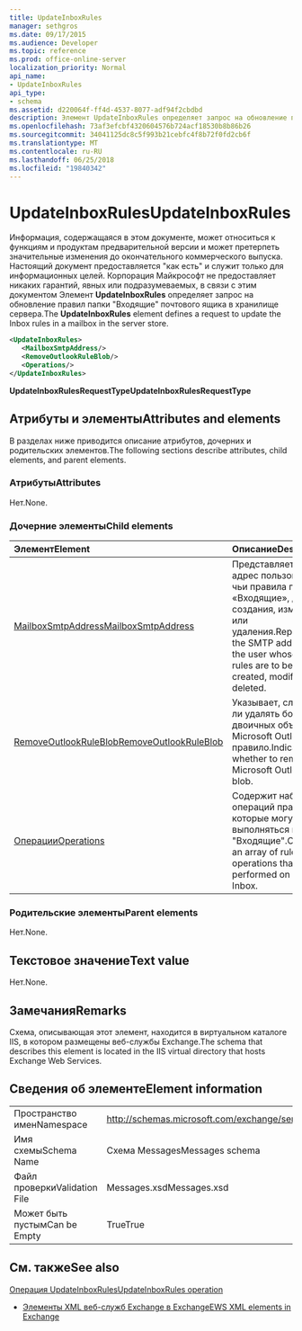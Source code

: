```yaml
---
title: UpdateInboxRules
manager: sethgros
ms.date: 09/17/2015
ms.audience: Developer
ms.topic: reference
ms.prod: office-online-server
localization_priority: Normal
api_name:
- UpdateInboxRules
api_type:
- schema
ms.assetid: d220064f-ff4d-4537-8077-adf94f2cbdbd
description: Элемент UpdateInboxRules определяет запрос на обновление правил папкиВходящиепочтового ящика в хранилище сервера.
ms.openlocfilehash: 73af3efcbf4320604576b724acf18530b8b86b26
ms.sourcegitcommit: 34041125dc8c5f993b21cebfc4f8b72f0fd2cb6f
ms.translationtype: MT
ms.contentlocale: ru-RU
ms.lasthandoff: 06/25/2018
ms.locfileid: "19840342"
---
```

# <a name="updateinboxrules"></a><span data-ttu-id="c7d6d-103">UpdateInboxRules</span><span class="sxs-lookup"><span data-stu-id="c7d6d-103">UpdateInboxRules</span></span>

<span data-ttu-id="c7d6d-104">Информация, содержащаяся в этом документе, может относиться к функциям и продуктам предварительной версии и может претерпеть значительные изменения до окончательного коммерческого выпуска. Настоящий документ предоставляется "как есть" и служит только для информационных целей. Корпорация Майкрософт не предоставляет никаких гарантий, явных или подразумеваемых, в связи с этим документом Элемент **UpdateInboxRules** определяет запрос на обновление правил папки "Входящие" почтового ящика в хранилище сервера.</span><span class="sxs-lookup"><span data-stu-id="c7d6d-104">The **UpdateInboxRules** element defines a request to update the Inbox rules in a mailbox in the server store.</span></span> 
  
```XML
<UpdateInboxRules>
   <MailboxSmtpAddress/>
   <RemoveOutlookRuleBlob/>
   <Operations/>
</UpdateInboxRules>
```

 <span data-ttu-id="c7d6d-105">**UpdateInboxRulesRequestType**</span><span class="sxs-lookup"><span data-stu-id="c7d6d-105">**UpdateInboxRulesRequestType**</span></span>
## <a name="attributes-and-elements"></a><span data-ttu-id="c7d6d-106">Атрибуты и элементы</span><span class="sxs-lookup"><span data-stu-id="c7d6d-106">Attributes and elements</span></span>

<span data-ttu-id="c7d6d-107">В разделах ниже приводится описание атрибутов, дочерних и родительских элементов.</span><span class="sxs-lookup"><span data-stu-id="c7d6d-107">The following sections describe attributes, child elements, and parent elements.</span></span>
  
### <a name="attributes"></a><span data-ttu-id="c7d6d-108">Атрибуты</span><span class="sxs-lookup"><span data-stu-id="c7d6d-108">Attributes</span></span>

<span data-ttu-id="c7d6d-109">Нет.</span><span class="sxs-lookup"><span data-stu-id="c7d6d-109">None.</span></span>
  
### <a name="child-elements"></a><span data-ttu-id="c7d6d-110">Дочерние элементы</span><span class="sxs-lookup"><span data-stu-id="c7d6d-110">Child elements</span></span>

|<span data-ttu-id="c7d6d-111">**Элемент**</span><span class="sxs-lookup"><span data-stu-id="c7d6d-111">**Element**</span></span>|<span data-ttu-id="c7d6d-112">**Описание**</span><span class="sxs-lookup"><span data-stu-id="c7d6d-112">**Description**</span></span>|
|:-----|:-----|
|[<span data-ttu-id="c7d6d-113">MailboxSmtpAddress</span><span class="sxs-lookup"><span data-stu-id="c7d6d-113">MailboxSmtpAddress</span></span>](mailboxsmtpaddress.md) <br/> |<span data-ttu-id="c7d6d-114">Представляет SMTP-адрес пользователя, чьи правила папки «Входящие», для создания, изменения или удаления.</span><span class="sxs-lookup"><span data-stu-id="c7d6d-114">Represents the SMTP address of the user whose Inbox rules are to be created, modified, or deleted.</span></span>  <br/> |
|[<span data-ttu-id="c7d6d-115">RemoveOutlookRuleBlob</span><span class="sxs-lookup"><span data-stu-id="c7d6d-115">RemoveOutlookRuleBlob</span></span>](removeoutlookruleblob.md) <br/> |<span data-ttu-id="c7d6d-116">Указывает, следует ли удалять больших двоичных объектов Microsoft Outlook правило.</span><span class="sxs-lookup"><span data-stu-id="c7d6d-116">Indicates whether to remove the Microsoft Outlook rule blob.</span></span>  <br/> |
|[<span data-ttu-id="c7d6d-117">Операции</span><span class="sxs-lookup"><span data-stu-id="c7d6d-117">Operations</span></span>](operations.md) <br/> |<span data-ttu-id="c7d6d-118">Содержит набор операций правила, которые могут выполняться в папке "Входящие".</span><span class="sxs-lookup"><span data-stu-id="c7d6d-118">Contains an array of rule operations that can be performed on an Inbox.</span></span>  <br/> |
   
### <a name="parent-elements"></a><span data-ttu-id="c7d6d-119">Родительские элементы</span><span class="sxs-lookup"><span data-stu-id="c7d6d-119">Parent elements</span></span>

<span data-ttu-id="c7d6d-120">Нет.</span><span class="sxs-lookup"><span data-stu-id="c7d6d-120">None.</span></span>
  
## <a name="text-value"></a><span data-ttu-id="c7d6d-121">Текстовое значение</span><span class="sxs-lookup"><span data-stu-id="c7d6d-121">Text value</span></span>

<span data-ttu-id="c7d6d-122">Нет.</span><span class="sxs-lookup"><span data-stu-id="c7d6d-122">None.</span></span>
  
## <a name="remarks"></a><span data-ttu-id="c7d6d-123">Замечания</span><span class="sxs-lookup"><span data-stu-id="c7d6d-123">Remarks</span></span>

<span data-ttu-id="c7d6d-124">Схема, описывающая этот элемент, находится в виртуальном каталоге IIS, в котором размещены веб-службы Exchange.</span><span class="sxs-lookup"><span data-stu-id="c7d6d-124">The schema that describes this element is located in the IIS virtual directory that hosts Exchange Web Services.</span></span>
  
## <a name="element-information"></a><span data-ttu-id="c7d6d-125">Сведения об элементе</span><span class="sxs-lookup"><span data-stu-id="c7d6d-125">Element information</span></span>

|||
|:-----|:-----|
|<span data-ttu-id="c7d6d-126">Пространство имен</span><span class="sxs-lookup"><span data-stu-id="c7d6d-126">Namespace</span></span>  <br/> |http://schemas.microsoft.com/exchange/services/2006/messages  <br/> |
|<span data-ttu-id="c7d6d-127">Имя схемы</span><span class="sxs-lookup"><span data-stu-id="c7d6d-127">Schema Name</span></span>  <br/> |<span data-ttu-id="c7d6d-128">Схема Messages</span><span class="sxs-lookup"><span data-stu-id="c7d6d-128">Messages schema</span></span>  <br/> |
|<span data-ttu-id="c7d6d-129">Файл проверки</span><span class="sxs-lookup"><span data-stu-id="c7d6d-129">Validation File</span></span>  <br/> |<span data-ttu-id="c7d6d-130">Messages.xsd</span><span class="sxs-lookup"><span data-stu-id="c7d6d-130">Messages.xsd</span></span>  <br/> |
|<span data-ttu-id="c7d6d-131">Может быть пустым</span><span class="sxs-lookup"><span data-stu-id="c7d6d-131">Can be Empty</span></span>  <br/> |<span data-ttu-id="c7d6d-132">True</span><span class="sxs-lookup"><span data-stu-id="c7d6d-132">True</span></span>  <br/> |
   
## <a name="see-also"></a><span data-ttu-id="c7d6d-133">См. также</span><span class="sxs-lookup"><span data-stu-id="c7d6d-133">See also</span></span>



[<span data-ttu-id="c7d6d-134">Операция UpdateInboxRules</span><span class="sxs-lookup"><span data-stu-id="c7d6d-134">UpdateInboxRules operation</span></span>](updateinboxrules-operation.md)


- [<span data-ttu-id="c7d6d-135">Элементы XML веб-служб Exchange в Exchange</span><span class="sxs-lookup"><span data-stu-id="c7d6d-135">EWS XML elements in Exchange</span></span>](ews-xml-elements-in-exchange.md)

